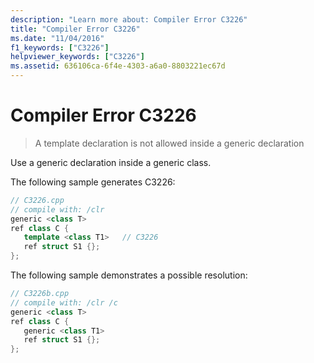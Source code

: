 ```yaml
---
description: "Learn more about: Compiler Error C3226"
title: "Compiler Error C3226"
ms.date: "11/04/2016"
f1_keywords: ["C3226"]
helpviewer_keywords: ["C3226"]
ms.assetid: 636106ca-6f4e-4303-a6a0-8803221ec67d
---
```

# Compiler Error C3226

> A template declaration is not allowed inside a generic declaration

Use a generic declaration inside a generic class.

The following sample generates C3226:

```cpp
// C3226.cpp
// compile with: /clr
generic <class T>
ref class C {
   template <class T1>   // C3226
   ref struct S1 {};
};
```

The following sample demonstrates a possible resolution:

```cpp
// C3226b.cpp
// compile with: /clr /c
generic <class T>
ref class C {
   generic <class T1>
   ref struct S1 {};
};
```
